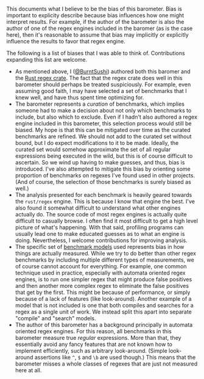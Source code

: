 This documents what I believe to be the bias of this barometer. Bias is
important to explicity describe because bias influences how one might interpret
results. For example, if the author of the barometer is also the author of
one of the regex engines included in the baromer (as is the case here), then
it's reasonable to assume that bias may implicitly or explicitly influence the
results to favor that regex engine.

The following is a list of biases that I was able to think of. Contributions
expanding this list are welcome.

* As mentioned above, I ([@BurntSushi]) authored both this baromer and the
[Rust regex crate]. The fact that the regex crate does well in this barometer
should perhaps be treated suspiciously. For example, even assuming good faith,
I may have selected a set of benchmarks that I knew well, and have thus spent
time optimizing for.
* The barometer represents a _curation_ of benchmarks, which implies someone
had to make a decision about not only which benchmarks to include, but also
which to exclude. Even if I hadn't also authored a regex engine included in
this barometer, this selection process would still be biased. My hope is that
this can be mitigated over time as the curated benchmarks are refined. We
should not add to the curated set without bound, but I do expect modifications
to it to be made. Ideally, the curated set would somehow approximate the set
of all regular expressions being executed in the wild, but this is of course
difficult to ascertain. So we wind up having to make guesses, and thus, bias
is introduced. I've also attempted to mitigate this bias by orienting some
proportion of benchmarks on regexes I've found used in other projects. (And of
course, the selection of those benchmarks is surely biased as well.)
* The analysis presented for each benchmark is heavily geared towards the
`rust/regex` engine. This is because I know that engine the best. I've also
found it somewhat difficult to understand what other engines actually do. The
source code of most regex engines is actually quite difficult to casually
browse. I often find it most difficult to get a high level picture of what's
happening. With that said, profiling programs can usually lead one to make
educated guesses as to what an engine is doing. Nevertheless, I welcome
contributions for improving analysis.
* The specific set of [benchmark models](MODELS.md) used represents bias
in how things are actually measured. While we try to do better than other
regex benchmarks by including multiple different types of measurements, we
of course cannot account for everything. For example, one common technique
used in practice, especially with automata oriented regex engines, is to run
one simpler regex that might produce false positives and then another more
complex regex to eliminate the false positives that get by the first. This
might be because of performance, or simply because of a lack of features (like
look-around). Another example of a model that is not included is one that both
compiles and searches for a regex as a single unit of work. We instead split
this apart into separate "compile" and "search" models.
* The author of this barometer has a background principally in automata
oriented regex engines. For this reason, all benchmarks in this barometer
measure true _regular_ expressions. More than that, they essentially avoid
any fancy features that are not known how to implement efficiently, such as
arbitrary look-around. (Simple look-around assertions like `^`, `$` and `\b`
are used though.) This means that the barometer misses a whole classes of
regexes that are just not measured here at all.

[@BurntSushi]: https://github.com/BurntSushi
[Rust regex crate]: https://github.com/rust-lang/regex
